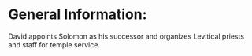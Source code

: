 # General Information:

David appoints Solomon as his successor and organizes Levitical priests and staff for temple service.